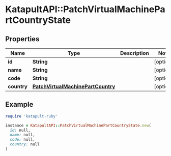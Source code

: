 # KatapultAPI::PatchVirtualMachinePartCountryState

## Properties

| Name | Type | Description | Notes |
| ---- | ---- | ----------- | ----- |
| **id** | **String** |  | [optional] |
| **name** | **String** |  | [optional] |
| **code** | **String** |  | [optional] |
| **country** | [**PatchVirtualMachinePartCountry**](PatchVirtualMachinePartCountry.md) |  | [optional] |

## Example

```ruby
require 'katapult-ruby'

instance = KatapultAPI::PatchVirtualMachinePartCountryState.new(
  id: null,
  name: null,
  code: null,
  country: null
)
```

